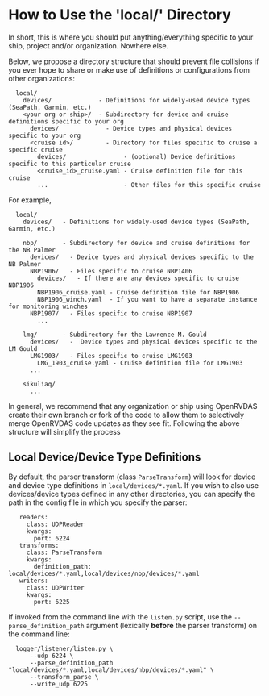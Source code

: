 # How to Use the 'local/' Directory

In short, this is where you should put anything/everything specific to
your ship, project and/or organization. Nowhere else.

Below, we propose a directory structure that should prevent file
collisions if you ever hope to share or make use of definitions or
configurations from other organizations:

```
  local/
    devices/             - Definitions for widely-used device types (SeaPath, Garmin, etc.)
    <your org or ship>/  - Subdirectory for device and cruise definitions specific to your org
      devices/             - Device types and physical devices specific to your org
      <cruise id>/         - Directory for files specific to cruise a specific cruise
        devices/                - (optional) Device definitions specific to this particular cruise
        <cruise_id>_cruise.yaml - Cruise definition file for this cruise
        ...                     - Other files for this specific cruise
```
For example, 
```
  local/
    devices/   - Definitions for widely-used device types (SeaPath, Garmin, etc.)
    
    nbp/       - Subdirectory for device and cruise definitions for the NB Palmer
      devices/   - Device types and physical devices specific to the NB Palmer
      NBP1906/   - Files specific to cruise NBP1406
        devices/   - If there are any devices specific to cruise NBP1906
        NBP1906_cruise.yaml - Cruise definition file for NBP1906
        NBP1906_winch.yaml  - If you want to have a separate instance for monitoring winches
      NBP1907/   - Files specific to cruise NBP1907
        ...
        
    lmg/       - Subdirectory for the Lawrence M. Gould
      devices/   -  Device types and physical devices specific to the LM Gould
      LMG1903/   - Files specific to cruise LMG1903
        LMG_1903_cruise.yaml - Cruise definition file for LMG1903
      ...
      
    sikuliaq/
      ...
```
In general, we recommend that any organization or ship using OpenRVDAS
create their own branch or fork of the code to allow them to
selectively merge OpenRVDAS code updates as they see fit. Following
the above structure will simplify the process

## Local Device/Device Type Definitions

By default, the parser transform (class ``ParseTransform``) will look
for device and device type definitions in ``local/devices/*.yaml``. If
you wish to also use devices/device types defined in any other
directories, you can specify the path in the config file in which you
specify the parser:
```
   readers:
     class: UDPReader
     kwargs:
       port: 6224
   transforms:
     class: ParseTransform
     kwargs:
       definition_path: local/devices/*.yaml,local/devices/nbp/devices/*.yaml
   writers:
     class: UDPWriter
     kwargs:
       port: 6225
```
If invoked from the command line with the ``listen.py`` script, use
the ``--parse_definition_path`` argument (lexically __before__ the
parser transform) on the command line:
```
  logger/listener/listen.py \
      --udp 6224 \
      --parse_definition_path "local/devices/*.yaml,local/devices/nbp/devices/*.yaml" \
      --transform_parse \
      --write_udp 6225
```
